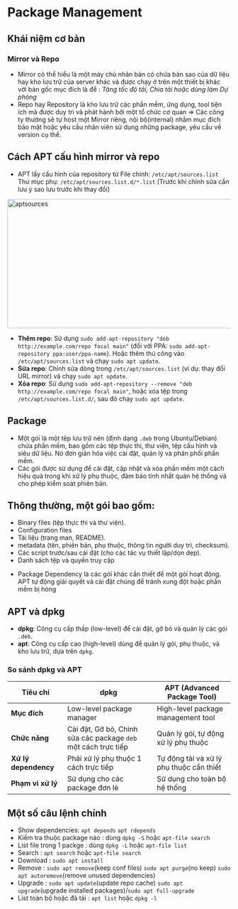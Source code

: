 # Package Management
## Khái niệm cơ bản
### Mirror và Repo
* Mirror có thể hiểu là một máy chủ nhân bản có chứa bản sao của dữ liệu hay kho lưu trữ của server khác và được chạy ở trên một thiết bị khác với bản gốc mục đích là để : *Tăng tốc độ tải, Chia tải hoặc dùng làm Dự phòng*
* Repo hay Repository là kho lưu trữ các phần mềm, ứng dụng, tool tiện ích mà được duy trì và phát hành bởi một tổ chức cơ quan => Các công ty thường sẽ tự host một Mirror riêng, nội bộ(internal) nhằm mục đích bảo mật hoặc yêu cầu nhân viên sử dụng những package, yêu cầu về version cụ thể.

## Cách APT cấu hình mirror và repo
* APT lấy cấu hình của repository từ File chính: `/etc/apt/sources.list` Thư mục phụ: `/etc/apt/sources.list.d/*.list` (Trước khi chỉnh sửa cần lưu ý sao lưu trước khi thay đổi)
<img width="605" height="291" alt="aptsources" src="https://github.com/user-attachments/assets/aae27a77-4d98-402f-88cf-09a6930ba753" />

- **Thêm repo**: Sử dụng `sudo add-apt-repository "deb http://example.com/repo focal main"` (đối với PPA: `sudo add-apt-repository ppa:user/ppa-name`). Hoặc thêm thủ công vào `/etc/apt/sources.list` và chạy `sudo apt update`.
- **Sửa repo**: Chỉnh sửa dòng trong `/etc/apt/sources.list` (ví dụ: thay đổi URL mirror) và chạy `sudo apt update`.
- **Xóa repo**: Sử dụng `sudo add-apt-repository --remove "deb http://example.com/repo focal main"`, hoặc xóa tệp trong `/etc/apt/sources.list.d/`, sau đó chạy `sudo apt update`.

## Package
* Một gói là một tệp lưu trữ nén (định dạng `.deb` trong Ubuntu/Debian) chứa phần mềm, bao gồm các tệp thực thi, thư viện, tệp cấu hình và siêu dữ liệu. Nó đơn giản hóa việc cài đặt, quản lý và phân phối phần mềm.
* Các gói được sử dụng để cài đặt, cập nhật và xóa phần mềm một cách hiệu quả trong khi xử lý phụ thuộc, đảm bảo tính nhất quán hệ thống và cho phép kiểm soát phiên bản.

## Thông thường, một gói bao gồm:
- Binary files (tệp thực thi và thư viện).
- Configuration files
- Tài liệu (trang man, README).
- metadata (tên, phiên bản, phụ thuộc, thông tin người duy trì, checksum).
- Các script trước/sau cài đặt (cho các tác vụ thiết lập/dọn dẹp).
- Danh sách tệp và quyền truy cập

* Package Dependency là các gói khác cần thiết để một gói hoạt động. APT tự động giải quyết và cài đặt chúng để tránh xung đột hoặc phần mềm bị hỏng


## APT và dpkg
-   **dpkg**: Công cụ cấp thấp (low-level) để cài đặt, gỡ bỏ và quản lý
    các gói `.deb`.
-   **apt**: Công cụ cấp cao (high-level) dùng để quản lý gói, phụ
    thuộc, và kho lưu trữ, dựa trên `dpkg`.

### So sánh dpkg và APT

| Tiêu chí               | dpkg                                | APT (Advanced Package Tool)                   |
|-------------------------|-------------------------------------|-----------------------------------------------|
| **Mục đích**            | Low-level package manager           | High-level package management tool            |
| **Chức năng**           | Cài đặt, Gỡ bỏ, Chỉnh sửa các package `deb` một cách trực tiếp | Quản lý gói, tự động xử lý phụ thuộc |
| **Xử lý dependency**| Phải xử lý phụ thuộc 1 cách trực tiếp | Tự động tải và xử lý phụ thuộc cần thiết |
| **Phạm vi xử lý**        | Sử dụng cho các package đơn lẻ   | Sử dụng cho toàn bộ hệ thống       |

## Một số câu lệnh chính
* Show dependencies: `apt depends` `apt rdepends`
* Kiểm tra thuộc package nào : dùng `dpkg -S` hoặc `apt-file search`
* List file trong 1 packge : dùng `dpkg -L` hoặc `apt-file list`
* Search : `apt search` hoặc `apt-file search`
* Download : `sudo apt install`
* Remove : `sudo apt remove`(keep conf files) `sudo apt purge`(no keep) `sudo apt autoremove`(remove unused dependencies)
* Upgrade : `sudo apt update`(update repo cache) `sudo apt upgrade`(upgrade installed packages)/`sudo apt full-upgrade`
* List toàn bộ hoặc đã tải : `apt list` hoặc `dpkg -l`